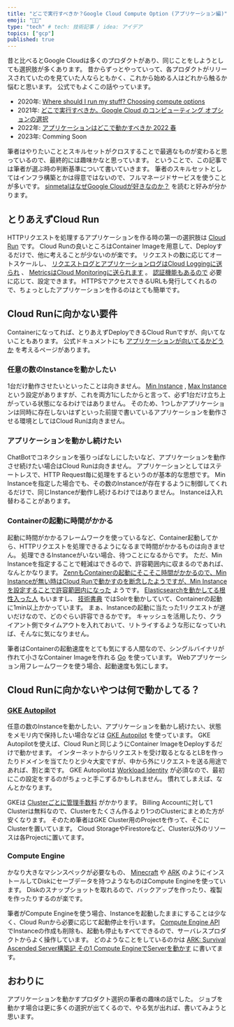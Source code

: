 ```yaml
---
title: "どこで実行すべきか？Google Cloud Compute Option (アプリケーション編)"
emoji: "🐕‍🦺"
type: "tech" # tech: 技術記事 / idea: アイデア
topics: ["gcp"]
published: true
---
```


昔と比べるとGoogle Cloudは多くのプロダクトがあり、同じことをしようとしても選択肢が多くあります。
昔からずっとやっていって、各プロダクトがリリースされていたのを見ていた人ならともかく、これから始める人はどれから触るか悩むと思います。
公式でもよくこの話やっています。

* 2020年: [Where should I run my stuff? Choosing compute options](https://www.youtube.com/watch?v=q_5AgiI7KFQ)
* 2021年: [どこで実行すべきか。Google Cloud のコンピューティング オプションの選択](https://cloud.google.com/blog/ja/topics/developers-practitioners/where-should-i-run-my-stuff-choosing-google-cloud-compute-option)
* 2022年: [アプリケーションはどこで動かすべきか 2022 春](https://www.youtube.com/watch?v=BxCIi21irMA)
* 2023年: Comming Soon

筆者はやりたいこととスキルセットがクロスすることで最適なものが変わると思っているので、最終的には趣味かなと思っています。
ということで、この記事では筆者が選ぶ時の判断基準について書いていきます。
筆者のスキルセットとしてはインフラ構築とかは得意ではないので、フルマネージドサービスを使うことが多いです。
[sinmetalはなぜGoogle Cloudが好きなのか？](https://zenn.dev/google_cloud_jp/articles/google-cloud-love) を読むと好みが分かります。

## とりあえずCloud Run

HTTPリクエストを処理するアプリケーションを作る時の第一の選択肢は [Cloud Run](https://cloud.google.com/run/docs/overview/what-is-cloud-run) です。
Cloud Runの良いところはContainer Imageを用意して、Deployするだけで、他に考えることが少ないのが楽です。
リクエストの数に応じてオートスケールし、 [リクエストログとアプリケーションログはCloud Loggingに送られ](https://cloud.google.com/run/docs/logging) 、 [MetricsはCloud Monitoringに送られます](https://cloud.google.com/run/docs/monitoring) 。
[認証機能もあるので](https://cloud.google.com/run/docs/authenticating/overview) 必要に応じて、設定できます。
HTTPSでアクセスできるURLも発行してくれるので、ちょっとしたアプリケーションを作るのはとても簡単です。

## Cloud Runに向かない要件

Containerになってれば、とりあえずDeployできるCloud Runですが、向いてないこともあります。
公式ドキュメントにも [アプリケーションが向いてるかどうか](https://cloud.google.com/run/docs/fit-for-run) を考えるページがあります。

### 任意の数のInstanceを動かしたい

1台だけ動作させたいといったことは向きません。
[Min Instance](https://cloud.google.com/run/docs/configuring/min-instances) , [Max Instance](https://cloud.google.com/run/docs/configuring/max-instances) という設定がありますが、これを両方1にしたからと言って、必ず1台だけ立ち上がっている状態になるわけではありません。
そのため、1つしかアプリケーションは同時に存在しないはずといった前提で書いているアプリケーションを動作させる環境としてはCloud Runは向きません。

### アプリケーションを動かし続けたい

ChatBotでコネクションを張りっぱなしにしたいなど、アプリケーションを動作させ続けたい場合はCloud Runは向きません。
アプリケーションとしてはステートレスで、HTTP Request毎に処理をするというのが基本的な思想です。
Min Instanceを指定した場合でも、その数のInstanceが存在するように制御してくれるだけで、同じInstanceが動作し続けるわけではありません。
Instanceは入れ替わることがあります。

### Containerの起動に時間がかかる

起動に時間がかかるフレームワークを使っているなど、Container起動してから、HTTPリクエストを処理できるようになるまで時間がかかるものは向きません。
処理できるInstanceがいない場合、待つことになるからです。
ただ、Min Instanceを指定することで軽減はできるので、許容範囲内に収まるのであれば、なんとかなります。
[ZennもContainerの起動にそこそこ時間がかかるので、Min Instanceが無い時はCloud Runで動かすのを断念したようですが、Min Instanceを設定することで許容範囲内になった](https://zenn.dev/team_zenn/articles/migrate-appengine-to-cloudrun) ようです。
[Elasticsearchを動かしてる根性入った人](https://zenn.dev/tellernovel_inc/articles/3b38a1a17128c6) もいますし、 [技術書典](https://techbookfest.org/) ではSolrを動かしていて、Containerの起動に1min以上かかっています。
まぁ、Instanceの起動に当たった1リクエストが遅いだけなので、どのぐらい許容できるかです。
キャッシュを活用したり、クライアント側でタイムアウトを入れておいて、リトライするような形になっていれば、そんなに気になりません。

筆者はContainerの起動速度をとても気にする人間なので、シングルバイナリが作れて小さなContainer Imageを作れる [Go](https://go.dev/) を使っています。
Webアプリケーション用フレームワークを使う場合、起動速度も気にします。

## Cloud Runに向かないやつは何で動かしてる？

### [GKE Autopilot](https://cloud.google.com/kubernetes-engine/docs/concepts/autopilot-overview)

任意の数のInstanceを動かしたい、アプリケーションを動かし続けたい、状態をメモリ内で保持したい場合などは [GKE Autopilot](https://cloud.google.com/kubernetes-engine/docs/concepts/autopilot-overview) を使っています。
GKE Autopilotを使えば、Cloud Runと同じようにContainer ImageをDeployするだけで動かせます。
インターネットからリクエストを受け取るとなるとLBを作ったりドメインを当てたりと少々大変ですが、中から外にリクエストを送る用途であれば、割と楽です。
GKE Autopilotは [Workload Identity](https://cloud.google.com/kubernetes-engine/docs/concepts/workload-identity) が必須なので、最初にこの設定をするのがちょっと手こずるかもしれません。
慣れてしまえば、なんとかなります。

GKEは [Clusterごとに管理手数料](https://cloud.google.com/kubernetes-engine/pricing?hl=ja#cluster_management_fee_and_free_tier) がかかります。
Billing Accountに対して1 Clusterは無料なので、Clusterをたくさん作るより1つのClusterにまとめた方が安くなります。
そのため筆者はGKE Cluster用のProjectを作って、そこにClusterを置いています。
Cloud StorageやFirestoreなど、Cluster以外のリソースは各Projectに置いてます。

### Compute Engine

かなり大きなマシンスペックが必要なもの、 [Minecraft](https://www.minecraft.net/ja-jp) や [ARK](https://store.steampowered.com/app/2399830/ARK_Survival_Ascended/) のようにインストールしてDiskにセーブデータを持つようなものはCompute Engineを使っています。
Diskのスナップショットを取れるので、バックアップを作ったり、複製を作ったりするのが楽です。

筆者がCompute Engineを使う場合、Instanceを起動したままにすることは少なく、Cloud Runから必要に応じて起動停止を行います。
[Compute Engine API](https://cloud.google.com/compute/docs/reference/rest/v1) でInstanceの作成も削除も、起動も停止もすべてできるので、サーバレスプロダクトからよく操作しています。
どのようなことをしているのかは [ARK: Survival Ascended Server構築記 その1 Compute EngineでServerを動かす](https://zenn.dev/sinmetal/articles/ark-server-operation1-compute-engine) に書いてます。

## おわりに

アプリケーションを動かすプロダクト選択の筆者の趣味の話でした。
ジョブを動かす場合は更に多くの選択が出てくるので、やる気が出れば、書いてみようと思います。
